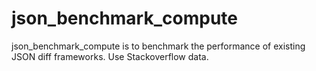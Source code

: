 # json_benchmark_compute
json_benchmark_compute is to benchmark the performance of existing JSON diff frameworks. Use Stackoverflow data.